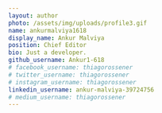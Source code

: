 ```yaml
---
layout: author
photo: /assets/img/uploads/profile3.gif
name: ankurmalviya1618
display_name: Ankur Malviya
position: Chief Editor
bio: Just a developer.
github_username: Ankur1-618
# facebook_username: thiagorossener
# twitter_username: thiagorossener
# instagram_username: thiagorossener
linkedin_username: ankur-malviya-39724756
# medium_username: thiagorossener
---
```


